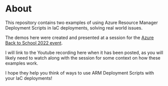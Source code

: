 # About
This repository contains two examples of using Azure Resource Manager Deployment Scripts in IaC deployments, solving real world issues.

The demos here were created and presented at a session for the [Azure Back to School 2022 event](https://azurebacktoschool.github.io/edge%20case/azure-back-to-school-2022-sessions/).

I will link to the Youtube recording here when it has been posted, as you will likely need to watch along with the session for some context on how these examples work.

I hope they help you think of ways to use ARM Deployment Scripts with your IaC deployments!